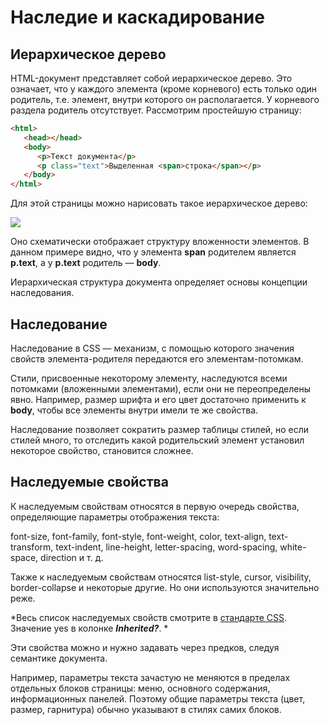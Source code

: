 # Наследие и каскадирование

## Иерархическое дерево

HTML-документ представляет собой иерархическое дерево. Это означает, что у каждого элемента (кроме корневого) есть только один родитель, т.е. элемент, внутри которого он располагается. У корневого раздела родитель отсутствует. Рассмотрим простейшую страницу:

```html
<html>
   <head></head>
   <body>
      <p>Текст документа</p>
      <p class="text">Выделенная <span>строка</span></p>
   </body>
</html>
```
Для этой страницы можно нарисовать такое иерархическое дерево:

<img src = "https://htmlacademy.ru/assets/courses/66/1.png">

Оно схематически отображает структуру вложенности элементов. В данном примере видно, что у элемента __span__ родителем является __p.text__, а у __p.text__ родитель — __body__.

Иерархическая структура документа определяет основы концепции наследования.

## Наследование

Наследование в CSS — механизм, с помощью которого значения свойств элемента-родителя передаются его элементам-потомкам.

Стили, присвоенные некоторому элементу, наследуются всеми потомками (вложенными элементами), если они не переопределены явно. Например, размер шрифта и его цвет достаточно применить к __body__, чтобы все элементы внутри имели те же свойства.

Наследование позволяет сократить размер таблицы стилей, но если стилей много, то отследить какой родительский элемент установил некоторое свойство, становится сложнее.

## Наследуемые свойства

К наследуемым свойствам относятся в первую очередь свойства, определяющие параметры отображения текста:

font-size, font-family, font-style, font-weight, color, text-align, text-transform, text-indent, line-height, letter-spacing, word-spacing, white-space, direction и т. д.

Также к наследуемым свойствам относятся list-style, cursor, visibility, border-collapse и некоторые другие. Но они используются значительно реже.

*Весь список наследуемых свойств смотрите в [стандарте CSS](https://www.w3.org/TR/CSS21/propidx.html). Значение yes в колонке ***Inherited?***. *

Эти свойства можно и нужно задавать через предков, следуя семантике документа.

Например, параметры текста зачастую не меняются в пределах отдельных блоков страницы: меню, основного содержания, информационных панелей. Поэтому общие параметры текста (цвет, размер, гарнитура) обычно указывают в стилях самих блоков.

